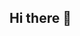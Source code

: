 ## Hi there 👋

<!--
**said-official/said-official** is a ✨ _special_ ✨ repository because its `README.md` (this file) appears on your GitHub profile.

Here are some ideas to get you started:

Console.WriteLine("Базовая проверка безопасности завершена");
                    }
                    catch (WebException ex)
                    {
                        var response = (HttpWebResponse)ex.Response;
                        if (response != null)
                        {
                            Console.WriteLine($"HTTP Status: {response.StatusCode} ({(int)response.StatusCode})");
                        }
                    }
                }
            }
            catch (Exception ex)
            {
                Console.WriteLine($"Ошибка проверки безопасности сайта: {ex.Message}");
            }
        }
        
        private void CheckWindowsDefender()
        {
            try
            {
                // Простая проверка Windows Defender через реестр
                var defenderPath = @"SOFTWARE\Microsoft\Windows Defender";
                using (var key = Microsoft.Win32.Registry.LocalMachine.OpenSubKey(defenderPath))
                {
                    if (key != null)
                    {
                        Console.WriteLine("Windows Defender: обнаружен");
                    }
                    else
                    {
                        Console.WriteLine("Windows Defender: не обнаружен или отключен");
                    }
                }
            }
            catch
            {
                Console.WriteLine("Windows Defender: не удалось проверить");
            }
        }
        
        private void CheckSystemUpdates()
        {
            try
            {
                // Проверяем время работы системы
                var uptime = DateTime.Now - System.Diagnostics.Process.GetCurrentProcess().StartTime;
                if (uptime.TotalDays > 30)
                {
                    Console.WriteLine("Система работает более 30 дней - возможно требуются обновления");
                }
                else
                {
                    Console.WriteLine("Система недавно перезапускалась - возможны установленные обновления");
                }
            }
            catch
            {
                Console.WriteLine("Не удалось проверить время работы системы");
            }
        }
        
        private void AnalyzeRunningProcesses()
        {
            try
            {
                var processes = System.Diagnostics.Process.GetProcesses();
                Console.WriteLine($"Запущено процессов: {processes.Length}");
                
                // Показываем несколько подозрительных процессов
                string[] suspiciousNames = { "mimikatz", "metasploit", "cain", "wireshark", "nmap" };
                
                foreach (var proc in processes)
                {
                    try
                    {
                        foreach (var suspicious in suspiciousNames)
                        {
                            if (proc.ProcessName.ToLower().Contains(suspicious))
                            {
                                Console.WriteLine($"ПОДОЗРИТЕЛЬНЫЙ ПРОЦЕСС: {proc.ProcessName} (ID: {proc.Id})");
                            }
                        }
                    }
                    catch
                    {
                        // Игнорируем процессы к которым нет доступа
                    }
                }
            }
            catch (Exception ex)
            {
                Console.WriteLine($"Ошибка анализа процессов: {ex.Message}");
            }
        }
    }
}
